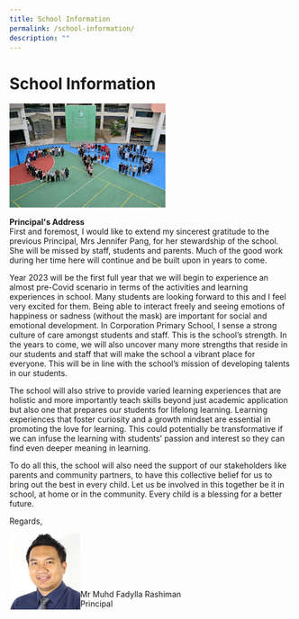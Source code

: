 ```yaml
---
title: School Information
permalink: /school-information/
description: ""
---
```

School Information
========

<img src="/images/CPS%20Formation.jpeg" style="width:55%">

<b>Principal's Address</b> <br>
 First and foremost, I would like to extend my sincerest gratitude to the previous Principal, Mrs Jennifer Pang, for her stewardship of the school. She will be missed by staff, students and parents. Much of the good work during her time here will continue and be built upon in years to come.&nbsp;

  

Year 2023 will be the first full year that we will begin to experience an almost pre-Covid scenario in terms of the activities and learning experiences in school. Many students are looking forward to this and I feel very excited for them. Being able to interact freely and seeing emotions of happiness or sadness (without the mask) are important for social and emotional development. In Corporation Primary School, I sense a strong culture of care amongst students and staff. This is the school’s strength. In the years to come, we will also uncover many more strengths that reside in our students and staff that will make the school a vibrant place for everyone. This will be in line with the school’s mission of developing talents in our students.&nbsp;

  

The school will also strive to provide varied learning experiences that are holistic and more importantly teach skills beyond just academic application but also one that prepares our students for lifelong learning. Learning experiences that foster curiosity and a growth mindset are essential in promoting the love for learning. This could potentially be transformative if we can infuse the learning with students’ passion and interest so they can find even deeper meaning in learning.&nbsp;

  

To do all this, the school will also need the support of our stakeholders like parents and community partners, to have this collective belief for us to bring out the best in every child. Let us be involved in this together be it in school, at home or in the community. Every child is a blessing for a better future.

  

  

Regards,

<img src="/images/Mr%20Muhammad%20Fadylla.jpg" style="width:25%;float:left"> 



<br>

<br>

<br>

<br>

<br>

Mr Muhd Fadylla Rashiman <br>
Principal